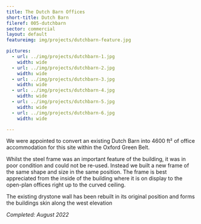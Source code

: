 ```yaml
---
title: The Dutch Barn Offices
short-title: Dutch Barn
fileref: 005-dutchbarn
sector: commercial
layout: default
featureimg: img/projects/dutchbarn-feature.jpg

pictures:
  - url: ../img/projects/dutchbarn-1.jpg
    width: wide
  - url: ../img/projects/dutchbarn-2.jpg
    width: wide
  - url: ../img/projects/dutchbarn-3.jpg
    width: wide
  - url: ../img/projects/dutchbarn-4.jpg
    width: wide
  - url: ../img/projects/dutchbarn-5.jpg
    width: wide
  - url: ../img/projects/dutchbarn-6.jpg
    width: wide

---
```


We were appointed to convert an existing Dutch Barn into 4600 ft² of office accommodation for this site within the Oxford Green Belt.

Whilst the steel frame was an important feature of the building, it was in poor condition and could not be re-used.  Instead we built a new frame of the same shape and size in the same position.  The frame is best appreciated from the inside of the building where it is on display to the open-plan offices right up to the curved ceiling.

The existing drystone wall has been rebuilt in its original position and forms the buildings skin along the west elevation

*Completed: August 2022*